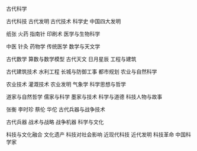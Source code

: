 古代科学

古代科技
古代发明
古代技术
科学史
中国四大发明

纸张
火药
指南针
印刷术
医学与生物科学

中医
针灸
药物学
传统医学
数学与天文学

古代数学
算数与数学模型
古代天文
日月星辰
工程与建筑

古代建筑技术
水利工程
长城与防御工事
都市规划
农业与自然科学

农业技术
灌溉技术
农业发明
气象学
科学思想与哲学

道家与自然哲学
儒家与科学
墨家与技术
科学与道德
科技人物与故事

张衡
李时珍
蔡伦
华佗
古代兵器与战争技术

古代兵器
战术与战略
战争机器
科学与文化

科技与文化融合
文化遗产
科技对社会影响
近现代科技
近代发明
科技革命
中国科学家